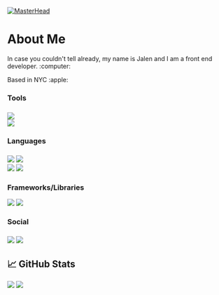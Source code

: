 [![MasterHead](https://user-images.githubusercontent.com/55769342/200345544-5d11f1c5-81c0-406e-be11-75ca61d5df68.png)](https://github.com/Jevoni)

<h1>About Me</h1>
<p>In case you couldn't tell already, my name is Jalen and I am a front end developer. :computer:</p>
<p>Based in NYC :apple: </p>

<h3>Tools<h3>
<div><img src="https://img.shields.io/badge/mac%20os-000000?style=for-the-badge&logo=macos&logoColor=F0F0F0" /></div>
<div><img src="https://img.shields.io/badge/Visual%20Studio%20Code-0078d7.svg?style=for-the-badge&logo=visual-studio-code&logoColor=white" /></div>

<h3>Languages<h3>
<div>
  <img src="https://img.shields.io/badge/javascript-%23323330.svg?style=for-the-badge&logo=javascript&logoColor=%23F7DF1E" />
  <img src="https://img.shields.io/badge/typescript-%23007ACC.svg?style=for-the-badge&logo=typescript&logoColor=white" />
</div>
<div>
  <img src="https://img.shields.io/badge/html5-%23E34F26.svg?style=for-the-badge&logo=html5&logoColor=white" />
  <img src="https://img.shields.io/badge/css3-%231572B6.svg?style=for-the-badge&logo=css3&logoColor=white" />
</div>
  
<h3>Frameworks/Libraries</h3>
<div>
  <img src="https://img.shields.io/badge/react-%2320232a.svg?style=for-the-badge&logo=react&logoColor=%2361DAFB" />
  <img src="https://img.shields.io/badge/Next-black?style=for-the-badge&logo=next.js&logoColor=white" />
</div>

<h3>Social<h3>
<div>
  <a href="https://www.linkedin.com/in/jalenjohnson23/"><img src="https://img.shields.io/badge/linkedin-%230077B5.svg?style=for-the-badge&logo=linkedin&logoColor=white" /></a>
  <a href="mailto:jalenjevoni@gmail.com"><img src="https://img.shields.io/badge/Gmail-D14836?style=for-the-badge&logo=gmail&logoColor=white" /></a>
</div>
  
## &#x1f4c8; GitHub Stats
<div>
  <img src="https://github-readme-stats.vercel.app/api?username=jevoni&count_private=true&hide=,prs,issues,contribs&show_icons=true&theme=tokyonight" /> 
  <img src="https://github-readme-stats.vercel.app/api/top-langs/?username=jevoni&layout=compact" />
</div>

<!---
Jevoni/Jevoni is a ✨ special ✨ repository because its `README.md` (this file) appears on your GitHub profile.
You can click the Preview link to take a look at your changes.
--->
